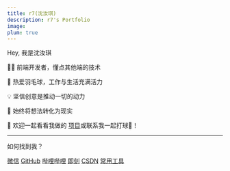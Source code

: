 ```yaml
---
title: r7(沈汝琪)
description: r7's Portfolio
image:
plum: true
---
```


Hey, 我是沈汝琪

👨‍💻 前端开发者，懂点其他端的技术

🏸 热爱羽毛球，工作与生活充满活力

💡 坚信创意是推动一切的动力

🚀 始终将想法转化为现实

🔗 欢迎一起看看我做的 [<Home op-75 w-5 inline h-5 /> 项目](/projects)或联系我一起打球🏸！

<div flex-auto />

---

如何找到我？

<p flex="~ gap-3 wrap" class="mt--2!">
  <a href="/wx_qr.png" target="_blank"><span op75 i-tdesign-logo-wechat /> 微信</a>
  <a href="https://github.com/wtechtec" target="_blank"><span op75 i-simple-icons-github /> GitHub</a>
  <a href="https://space.bilibili.com/16159014" target="_blank"><span op75 i-simple-icons-bilibili /> 哔哩哔哩</a>
  <a href="https://web.okjike.com/u/006e2805-aaa1-4a27-903f-8905ddf21911" target="_blank" > <Jike op-75 w-5 inline h-5/> 即刻</a>
  <a href="https://blog.csdn.net/weixin_42429220?spm=1000.2115.3001.5343" target="_blank" > <Csdn op-75 w-5 inline h-5/> CSDN</a>
  <a href="/sitemap" target="_blank" > <span i-simple-icons-roadmapdotsh/> 常用工具</a>
</p>
